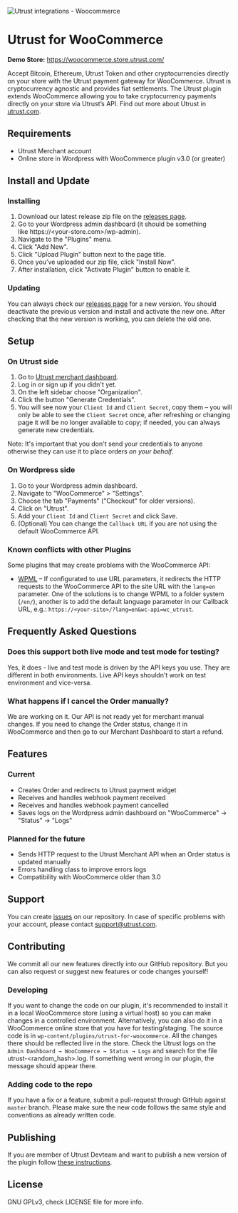 ![Utrust integrations - Woocommerce](https://user-images.githubusercontent.com/1558992/67495646-1e356b00-f673-11e9-8854-1beac877c586.png)

# Utrust for WooCommerce

**Demo Store:** https://woocommerce.store.utrust.com/

Accept Bitcoin, Ethereum, Utrust Token and other cryptocurrencies directly on your store with the Utrust payment gateway for WooCommerce.
Utrust is cryptocurrency agnostic and provides fiat settlements.
The Utrust plugin extends WooCommerce allowing you to take cryptocurrency payments directly on your store via Utrust’s API.
Find out more about Utrust in [utrust.com](https://utrust.com).

## Requirements

- Utrust Merchant account
- Online store in Wordpress with WooCommerce plugin v3.0 (or greater)

## Install and Update

### Installing

1. Download our latest release zip file on the [releases page](https://github.com/utrustdev/utrust-for-woocommerce/releases).
2. Go to your Wordpress admin dashboard (it should be something like https://<your-store.com>/wp-admin).
3. Navigate to the "Plugins" menu.
4. Click "Add New".
5. Click "Upload Plugin" button next to the page title.
6. Once you’ve uploaded our zip file, click "Install Now".
7. After installation, click "Activate Plugin" button to enable it.

### Updating

You can always check our [releases page](https://github.com/utrustdev/utrust-for-woocommerce/releases) for a new version. You should deactivate the previous version and install and activate the new one. After checking that the new version is working, you can delete the old one.

## Setup

### On Utrust side

1. Go to [Utrust merchant dashboard](https://merchants.utrust.com).
2. Log in or sign up if you didn't yet.
3. On the left sidebar choose "Organization".
4. Click the button "Generate Credentials".
5. You will see now your `Client Id` and `Client Secret`, copy them – you will only be able to see the `Client Secret` once, after refreshing or changing page it will be no longer available to copy; if needed, you can always generate new credentials.

Note: It's important that you don't send your credentials to anyone otherwise they can use it to place orders _on your behalf_.

### On Wordpress side

1. Go to your Wordpress admin dashboard.
2. Navigate to "WooCommerce" > "Settings".
3. Choose the tab "Payments" ("Checkout" for older versions).
4. Click on "Utrust".
5. Add your `Client Id` and `Client Secret` and click Save.
6. (Optional) You can change the `Callback URL` if you are not using the default WooCommerce API.

### Known conflicts with other Plugins

Some plugins that may create problems with the WooCommerce API:

- [WPML](https://wpml.org/) – If configurated to use URL parameters, it redirects the HTTP requests to the WooCommerce API to the site URL with the `lang=en` parameter. One of the solutions is to change WPML to a folder system (`/en/`), another is to add the default language parameter in our Callback URL, e.g.: `https://<your-site>/?lang=en&wc-api=wc_utrust`.

## Frequently Asked Questions

### Does this support both live mode and test mode for testing?

Yes, it does - live and test mode is driven by the API keys you use. They are different in both environments. Live API keys shouldn't work on test environment and vice-versa.

### What happens if I cancel the Order manually?

We are working on it. Our API is not ready yet for merchant manual changes. If you need to change the Order status, change it in WooCommerce and then go to our Merchant Dashboard to start a refund.

## Features

### Current

- Creates Order and redirects to Utrust payment widget
- Receives and handles webhook payment received
- Receives and handles webhook payment cancelled
- Saves logs on the Wordpress admin dashboard on "WooCommerce" -> "Status" -> "Logs"

### Planned for the future

- Sends HTTP request to the Utrust Merchant API when an Order status is updated manually
- Errors handling class to improve errors logs
- Compatibility with WooCommerce older than 3.0

## Support

You can create [issues](https://github.com/utrustdev/utrust-for-woocommerce/issues) on our repository. In case of specific problems with your account, please contact support@utrust.com.

## Contributing

We commit all our new features directly into our GitHub repository. But you can also request or suggest new features or code changes yourself!

### Developing

If you want to change the code on our plugin, it's recommended to install it in a local WooCommerce store (using a virtual host) so you can make changes in a controlled environment. Alternatively, you can also do it in a WooCommerce online store that you have for testing/staging.
The source code is in `wp-content/plugins/utrust-for-woocommerce`. All the changes there should be reflected live in the store.
Check the Utrust logs on the `Admin Dashboard → WooCommerce → Status → Logs` and search for the file utrust-<random_hash>.log. If something went wrong in our plugin, the message should appear there.

### Adding code to the repo

If you have a fix or a feature, submit a pull-request through GitHub against `master` branch. Please make sure the new code follows the same style and conventions as already written code.

## Publishing

If you are member of Utrust Devteam and want to publish a new version of the plugin follow [these instructions](https://github.com/utrustdev/plugin-woocommerce/wiki/Publishing).

## License

GNU GPLv3, check LICENSE file for more info.
